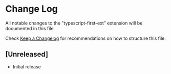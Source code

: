 # Change Log

All notable changes to the "typescript-first-ext" extension will be documented in this file.

Check [Keep a Changelog](http://keepachangelog.com/) for recommendations on how to structure this file.

## [Unreleased]

- Initial release
